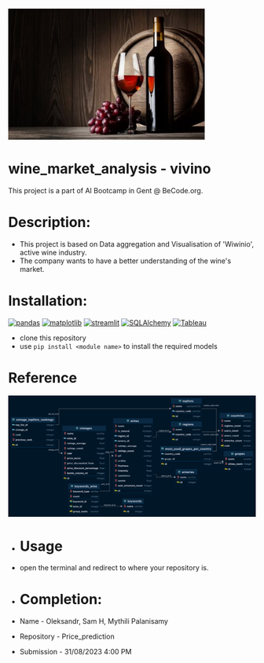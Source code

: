 ![wine](./assets/wine.jpg)
# wine_market_analysis - vivino
This project is a part of AI Bootcamp in Gent @ BeCode.org.

# Description:
* This project is based on Data aggregation and Visualisation of 'Wiwinio', active wine industry.
* The company wants to have a better understanding of the wine's market.
  
# Installation:
[![pandas](https://img.shields.io/badge/pandas-1.3.5-red)](https://pandas.pydata.org/pandas-docs/version/1.3/getting_started/install.html)
[![matplotlib](https://img.shields.io/badge/matplotlib-3.5.3-indigo)](https://seaborn.pydata.org/installing.html)
[![streamlit](https://img.shields.io/badge/streamlit-1.23.1-blue)](https://pypi.org/project/streamlit/)
[![SQLAlchemy](https://img.shields.io/badge/sqlalchemy-2.0.20-green)]([https://pypi.org/project/streamlit/](https://pypi.org/project/SQLAlchemy/)https://pypi.org/project/SQLAlchemy/)
[![Tableau](https://img.shields.io/badge/Tableau-orange)](https://www.tableau.com/)

* clone this repository
* use `pip install <module name>` to install the required models

# Reference
![DB](./assets/vivino_db_diagram_horizontal.png)

* # Usage
* open the terminal and redirect to where your repository is.

* # Completion:
* Name - Oleksandr, Sam H, Mythili Palanisamy
* Repository - Price_prediction
* Submission - 31/08/2023 4:00 PM



